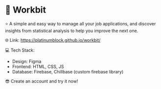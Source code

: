 # 💼 Workbit
⭐ A simple and easy way to manage all your job applications, and discover insights from statistical analysis to help you improve the next one.  
  
🌐 Link: https://platinumblock.github.io/workbit/  
  
💻 Tech Stack:
- Design: Figma
- Frontend: HTML, CSS, JS
- Database: Firebase, Chillbase (custom firebase library)
  
😎 Create an account and try it now!
